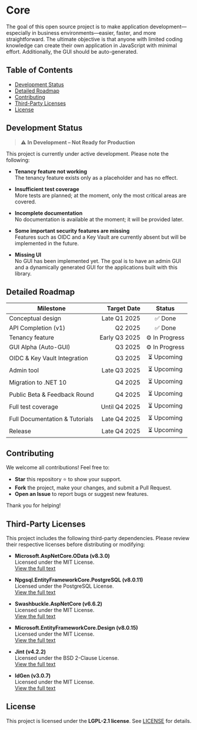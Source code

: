 # Core

The goal of this open source project is to make application development—especially in business environments—easier, faster, and more straightforward. The ultimate objective is that anyone with limited coding knowledge can create their own application in JavaScript with minimal effort. Additionally, the GUI should be auto-generated.

## Table of Contents

- [Development Status](#development-status)
- [Detailed Roadmap](#detailed-roadmap)
- [Contributing](#contributing)
- [Third-Party Licenses](#third-party-licenses)
- [License](#license) 

## Development Status

> &#x26A0; **In Development – Not Ready for Production**

This project is currently under active development. Please note the following:

- **Tenancy feature not working**  
  The tenancy feature exists only as a placeholder and has no effect.
  
- **Insufficient test coverage**  
  More tests are planned; at the moment, only the most critical areas are covered.

- **Incomplete documentation**  
  No documentation is available at the moment; it will be provided later.

- **Some important security features are missing**  
  Features such as OIDC and a Key Vault are currently absent but will be implemented in the future.

- **Missing UI**  
  No GUI has been implemented yet. The goal is to have an admin GUI and a dynamically generated GUI for the applications built with this library.

## Detailed Roadmap

| Milestone                             | Target Date    | Status              |
|---------------------------------------|---------------:|:-------------------:|
| Conceptual design                     | Late Q1 2025   | &#x2705; Done       |
| API Completion (v1)                   | Q2 2025        | &#x2705; Done       |
| Tenancy feature                       | Early Q3 2025  | &#x2699; In Progress|
| GUI Alpha (Auto-GUI)                  | Q3 2025        | &#x2699; In Progress|
| OIDC & Key Vault Integration          | Q3 2025        | &#x23F3; Upcoming   |
| Admin tool                            | Late Q3 2025   | &#x23F3; Upcoming   |
| Migration to .NET 10                  | Q4 2025        | &#x23F3; Upcoming   |
| Public Beta & Feedback Round          | Q4 2025        | &#x23F3; Upcoming   |
| Full test coverage                    | Until Q4 2025  | &#x23F3; Upcoming   |
| Full Documentation & Tutorials        | Late Q4 2025   | &#x23F3; Upcoming   |
| Release                               | Late Q4 2025   | &#x23F3; Upcoming   |


## Contributing

We welcome all contributions! Feel free to:

- **Star** this repository ⭐ to show your support.
- **Fork** the project, make your changes, and submit a Pull Request.
- **Open an Issue** to report bugs or suggest new features.

Thank you for helping!

## Third-Party Licenses

This project includes the following third-party dependencies. Please review their respective licenses before distributing or modifying:

- **Microsoft.AspNetCore.OData (v8.3.0)**  
  Licensed under the MIT License.  
  [View the full text](https://github.com/OData/AspNetCoreOData/blob/master/License.txt)

- **Npgsql.EntityFrameworkCore.PostgreSQL (v8.0.11)**  
  Licensed under the PostgreSQL License.  
  [View the full text](https://github.com/npgsql/efcore.pg/blob/main/LICENSE)

- **Swashbuckle.AspNetCore (v6.6.2)**  
  Licensed under the MIT License.  
  [View the full text](https://github.com/domaindrivendev/Swashbuckle.AspNetCore/blob/master/LICENSE)

- **Microsoft.EntityFrameworkCore.Design (v8.0.15)**  
  Licensed under the MIT License.  
  [View the full text](https://github.com/dotnet/efcore/blob/main/LICENSE.txt)

- **Jint (v4.2.2)**  
  Licensed under the BSD 2-Clause License.  
  [View the full text](https://github.com/sebastienros/jint/blob/main/LICENSE.txt)

- **IdGen (v3.0.7)**  
  Licensed under the MIT License.  
  [View the full text](https://github.com/RobThree/IdGen/blob/master/LICENSE)

## License

This project is licensed under the **LGPL-2.1 license**. See [LICENSE](LICENSE) for details.